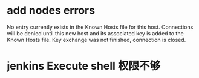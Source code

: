 # add nodes errors

No entry currently exists in the Known Hosts file for this host. Connections will be denied until this new host and its associated key is added to the Known Hosts file.
Key exchange was not finished, connection is closed.

# jenkins Execute shell 权限不够